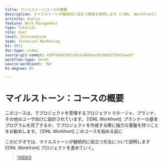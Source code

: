 ```yaml
---
title: マイルストーンコースの概要
description: マイルストーンが継続的に役立つ理由を説明します [!DNL  Workfront] プロジェクトを進めていく。
activity: deploy
feature: Work Management
type: Tutorial
role: User
level: Intermediate
team: Technical Marketing
kt: 8931
doc-type: video
source-git-commit: d39754b619e526e1a869deedb38dd2f2b43aee57
workflow-type: tm+mt
source-wordcount: '64'
ht-degree: 0%

---
```


# マイルストーン：コースの概要

このコースは、でプロジェクトを管理するプロジェクトマネージャ、プランナ、その他のユーザ向けに設計されています。 [!DNL Workfront]. プランナーの基本プログラムを完了するか、でプロジェクトを作成する際に強力な基盤を持つことをお勧めします。 [!DNL Workfront] このコースを始める前に

このビデオでは、マイルストーンが継続的に役立つ方法について説明します [!DNL  Workfront] プロジェクトを進めていく。

>[!VIDEO](https://video.tv.adobe.com/v/335203/?quality=12)
